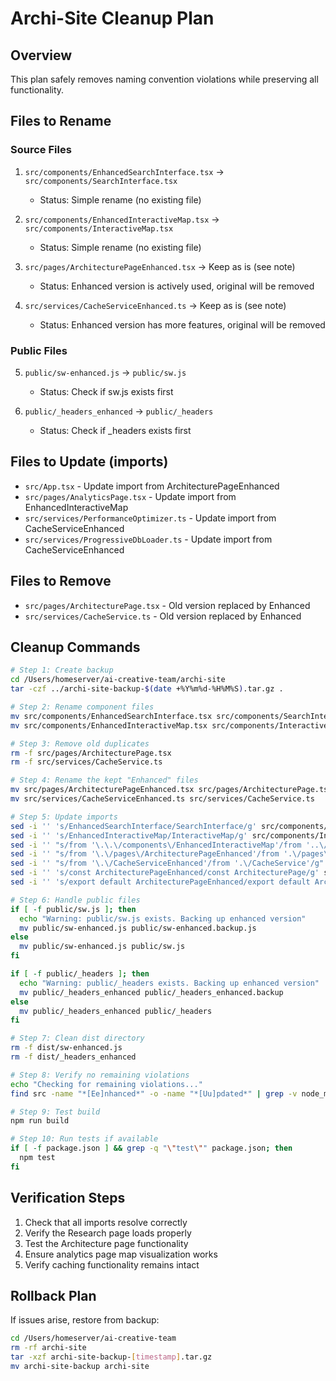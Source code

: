 # Archi-Site Cleanup Plan

## Overview
This plan safely removes naming convention violations while preserving all functionality.

## Files to Rename

### Source Files
1. `src/components/EnhancedSearchInterface.tsx` → `src/components/SearchInterface.tsx`
   - Status: Simple rename (no existing file)
   
2. `src/components/EnhancedInteractiveMap.tsx` → `src/components/InteractiveMap.tsx`
   - Status: Simple rename (no existing file)
   
3. `src/pages/ArchitecturePageEnhanced.tsx` → Keep as is (see note)
   - Status: Enhanced version is actively used, original will be removed
   
4. `src/services/CacheServiceEnhanced.ts` → Keep as is (see note)
   - Status: Enhanced version has more features, original will be removed

### Public Files
5. `public/sw-enhanced.js` → `public/sw.js`
   - Status: Check if sw.js exists first
   
6. `public/_headers_enhanced` → `public/_headers`
   - Status: Check if _headers exists first

## Files to Update (imports)
- `src/App.tsx` - Update import from ArchitecturePageEnhanced
- `src/pages/AnalyticsPage.tsx` - Update import from EnhancedInteractiveMap
- `src/services/PerformanceOptimizer.ts` - Update import from CacheServiceEnhanced
- `src/services/ProgressiveDbLoader.ts` - Update import from CacheServiceEnhanced

## Files to Remove
- `src/pages/ArchitecturePage.tsx` - Old version replaced by Enhanced
- `src/services/CacheService.ts` - Old version replaced by Enhanced

## Cleanup Commands

```bash
# Step 1: Create backup
cd /Users/homeserver/ai-creative-team/archi-site
tar -czf ../archi-site-backup-$(date +%Y%m%d-%H%M%S).tar.gz .

# Step 2: Rename component files
mv src/components/EnhancedSearchInterface.tsx src/components/SearchInterface.tsx
mv src/components/EnhancedInteractiveMap.tsx src/components/InteractiveMap.tsx

# Step 3: Remove old duplicates
rm -f src/pages/ArchitecturePage.tsx
rm -f src/services/CacheService.ts

# Step 4: Rename the kept "Enhanced" files
mv src/pages/ArchitecturePageEnhanced.tsx src/pages/ArchitecturePage.tsx
mv src/services/CacheServiceEnhanced.ts src/services/CacheService.ts

# Step 5: Update imports
sed -i '' 's/EnhancedSearchInterface/SearchInterface/g' src/components/SearchInterface.tsx
sed -i '' 's/EnhancedInteractiveMap/InteractiveMap/g' src/components/InteractiveMap.tsx
sed -i '' "s/from '\.\.\/components\/EnhancedInteractiveMap'/from '..\/components\/InteractiveMap'/g" src/pages/AnalyticsPage.tsx
sed -i '' "s/from '\.\/pages\/ArchitecturePageEnhanced'/from '.\/pages\/ArchitecturePage'/g" src/App.tsx
sed -i '' "s/from '\.\/CacheServiceEnhanced'/from '.\/CacheService'/g" src/services/PerformanceOptimizer.ts src/services/ProgressiveDbLoader.ts
sed -i '' 's/const ArchitecturePageEnhanced/const ArchitecturePage/g' src/pages/ArchitecturePage.tsx
sed -i '' 's/export default ArchitecturePageEnhanced/export default ArchitecturePage/g' src/pages/ArchitecturePage.tsx

# Step 6: Handle public files
if [ -f public/sw.js ]; then
  echo "Warning: public/sw.js exists. Backing up enhanced version"
  mv public/sw-enhanced.js public/sw-enhanced.backup.js
else
  mv public/sw-enhanced.js public/sw.js
fi

if [ -f public/_headers ]; then
  echo "Warning: public/_headers exists. Backing up enhanced version"
  mv public/_headers_enhanced public/_headers_enhanced.backup
else
  mv public/_headers_enhanced public/_headers
fi

# Step 7: Clean dist directory
rm -f dist/sw-enhanced.js
rm -f dist/_headers_enhanced

# Step 8: Verify no remaining violations
echo "Checking for remaining violations..."
find src -name "*[Ee]nhanced*" -o -name "*[Uu]pdated*" | grep -v node_modules

# Step 9: Test build
npm run build

# Step 10: Run tests if available
if [ -f package.json ] && grep -q "\"test\"" package.json; then
  npm test
fi
```

## Verification Steps

1. Check that all imports resolve correctly
2. Verify the Research page loads properly
3. Test the Architecture page functionality
4. Ensure analytics page map visualization works
5. Verify caching functionality remains intact

## Rollback Plan

If issues arise, restore from backup:
```bash
cd /Users/homeserver/ai-creative-team
rm -rf archi-site
tar -xzf archi-site-backup-[timestamp].tar.gz
mv archi-site-backup archi-site
```
